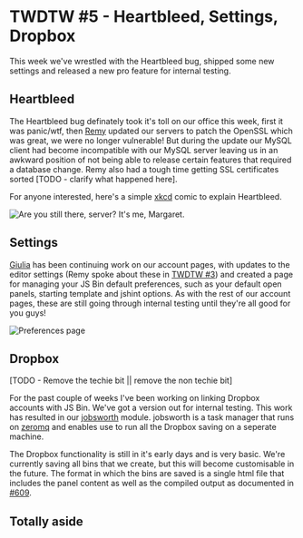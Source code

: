 # TWDTW #5 - Heartbleed, Settings, Dropbox

This week we've wrestled with the Heartbleed bug, shipped some new settings and released a new pro feature for internal testing.

## Heartbleed

The Heartbleed bug definately took it's toll on our office this week, first it was panic/wtf, then [Remy](https://github.com/remy) 
updated our servers to patch the OpenSSL which was great, we were no longer vulnerable! But during the update our MySQL client had 
become incompatible with our MySQL server leaving us in an awkward position of not being able to release certain features that 
required a database change. Remy also had a tough time getting SSL certificates sorted [TODO - clarify what happened here].

For anyone interested, here's a simple [xkcd](http://xkcd.com) comic to explain Heartbleed.

![Are you still there, server? It's me, Margaret.](http://imgs.xkcd.com/comics/heartbleed_explanation.png)

## Settings

[Giulia](https://github.com/electricg) has been continuing work on our account pages, with updates to the editor settings (Remy spoke 
about these in [TWDTW #3](http://jsbin.com/blog/twdtw-3-codemirror-settings#usersettings)) and created a page for managing your JS Bin
default preferences, such as your default open panels, starting template and jshint options. As with the rest of our account pages, 
these are still going through internal testing until they're all good for you guys! 

![Preferences page](/images/twdtw/5/preferences.png)


## Dropbox

[TODO - Remove the techie bit || remove the non techie bit]

For the past couple of weeks I've been working on linking Dropbox accounts with JS Bin. We've got a version out for internal 
testing. This work has resulted in our [jobsworth](https://github.com/jsbin/jobsworth) module. jobsworth 
is a task manager that runs on [zeromq](http://http://zeromq.org/) and enables use to run all the Dropbox saving on a seperate
machine. 

The Dropbox functionality is still in it's early days and is very basic. We're currently saving all bins that we create, but this
will become customisable in the future. The format in which the bins are saved is a single html file that includes the panel content
as well as the compiled output as documented in [#609](https://github.com/jsbin/jsbin/issues/609).

## Totally aside


